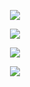 <p align="center">
    <img src="https://files.catbox.moe/7p1c7b.png">
</p>
<p align="center">
<img src="https://txt.1001fonts.net/img/txt/dHRmLjI0LjlkOWJmMC5lVzkxSUdOaGJpQmpZV3hzSUcxbElITnZiV0p5WVNCdmNpQnZiV0Z5YVNFLjA/droid-sans-mono.regular.webp">
</p>
<p align="center">
<img src="https://txt.1001fonts.net/img/txt/dHRmLjI0LmNkOWFmZi5ZVzU1SUhCeWIyNXZkVzV6SUNzcklIVnViR0ZpWld4bFpBLjA/droid-sans-mono.regular.webp">
</p>
<p align="center">
<img src="https://txt.1001fonts.net/img/txt/dHRmLjI0Ljg4ZWVmZi5ZV3gzWVhseklHTXJhQ0JtY21sbGJtUnNlU3dnYm1WMlpYSWdhWGRqSURvei4w/droid-sans-mono.regular.webp">
</p>
